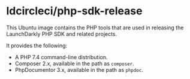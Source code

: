 # ldcircleci/php-sdk-release

This Ubuntu image contains the PHP tools that are used in releasing the LaunchDarkly PHP SDK and related projects.

It provides the following:

* A PHP 7.4 command-line distribution.
* Composer 2.x, available in the path as `composer`.
* PhpDocumentor 3.x, available in the path as `phpdoc`.
